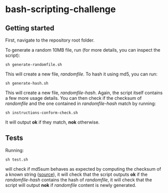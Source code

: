 # bash-scripting-challenge
## Getting started
First, navigate to the repository root folder.

To generate a random 10MB file, run (for more details, you can inspect the script):

`sh generate-randomfile.sh`

This will create a new file, *randomfile*. To hash it using md5, you can run:

`sh generate-hash.sh`

This will create a new file, *randomfile-hash*. Again, the script itself contains a few more usage details. You can then check if the checksum of *randomfile* and the one contained in *randomfile-hash* match by running:

`sh instructions-conform-check.sh`

It will output **ok** if they match, **nok** otherwise. 

## Tests
Running:

`sh test.sh`

will check if md5sum behaves as expected by computing the checksum of a known string ([source](https://en.wikipedia.org/wiki/MD5#Applications)), it will check that the script outputs **ok** if the *randomfile-hash* contains the hash of *randomfile*, it will check that the script will output **nok** if *randomfile* content is newly generated.
